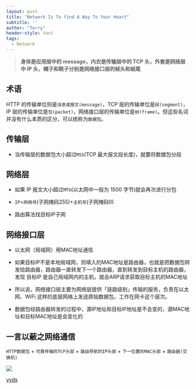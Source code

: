 ```yaml
---
layout: post
title: "Network Is To find A Way To Your Heart"
subtitle: ''
author: "Terry"
header-style: text
tags:
  - Network
---
```


>  **身体是应用层中的 message，内衣是传输层中的 TCP 头，外套是网络层中 IP 头，帽子和鞋子分别是网络接口层的帧头和帧尾**

## 术语
HTTP 的传输单位则是`消息或报文(message)`，TCP 层的传输单位是`段(segment)`，IP 层的传输单位是`包(packet)`，网络接口层的传输单位是`帧(frame)`。但这些名词并没有什么本质的区分，可以统称为`数据包`。

## 传输层
- 当传输层的数据包大小超过`MSS`(TCP 最大报文段长度)，就要将数据包分段

## 网络层
- 如果 IP 报文大小超过`MTU`(以太网中一般为 1500 字节)就会再次进行分包

- `IP`=`网络号`(子网掩码255)+`主机号`(子网掩码0)

- 路由算法找目标IP子网

## 网络接口层 
- 以太网（局域网）用MAC地址通信

- 如果目标IP不是本地局域网，则填入的MAC地址是路由器，也就是把数据包转发给路由器，路由器一直转发下一个路由器，直到转发到目标主机的路由器，发现 目标IP 是自己局域网内的主机，就会ARP请求获取目标主机的MAC地址

- 所以说，网络接口层主要为网络层提供「链路级别」传输的服务，负责在以太网、WiFi 这样的底层网络上发送原始数据包，工作在网卡这个层次。

- 数据包经路由器转发的过程中，源IP地址和目标IP地址是不会变的，源MAC地址和目标MAC地址是会变化的


## 一言以蔽之网络通信
`HTTP数据包` + `可靠传输的TCP头部` + `路由导航的IP头部` + `下一位置的MAC头部` + `路由器(交换机)`

![](https://cdn.xiaolincoding.com/gh/xiaolincoder/ImageHost/%E8%AE%A1%E7%AE%97%E6%9C%BA%E7%BD%91%E7%BB%9C/%E9%94%AE%E5%85%A5%E7%BD%91%E5%9D%80%E8%BF%87%E7%A8%8B/21.jpg)
  

[yyds](https://xiaolincoding.com/network)
